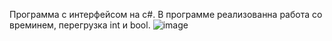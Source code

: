 Программа с интерфейсом на c#.
В программе реализованна работа со времинем, перегрузка int и bool.
![image](https://github.com/ovch1nn1kovden1s/WpfApp/assets/110982085/5668028b-8435-4670-8ebe-f9e7b1ff8f69)
